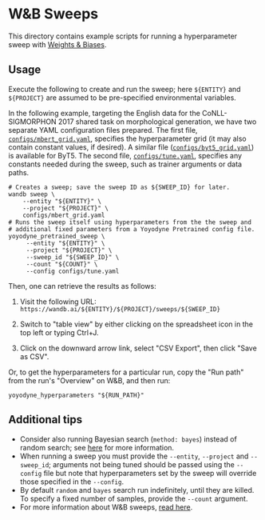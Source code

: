 # W&B Sweeps

This directory contains example scripts for running a hyperparameter sweep with
[Weights & Biases](https://wandb.ai/site).

## Usage

Execute the following to create and run the sweep; here `${ENTITY}` and
`${PROJECT}` are assumed to be pre-specified environmental variables.

In the following example, targeting the English data for the CoNLL-SIGMORPHON
2017 shared task on morphological generation, we have two separate YAML
configuration files prepared. The first file,
[`configs/mbert_grid.yaml`](configs/mbert_grid.yaml), specifies the
hyperparameter grid (it may also contain constant values, if desired). A similar
file ([`configs/byt5_grid.yaml`](configs/byt5_grid.yaml)) is available for ByT5.
The second file, [`configs/tune.yaml`](configs/tune.yaml), specifies any
constants needed during the sweep, such as trainer arguments or data paths.

    # Creates a sweep; save the sweep ID as ${SWEEP_ID} for later.
    wandb sweep \
        --entity "${ENTITY}" \
        --project "${PROJECT}" \
        configs/mbert_grid.yaml
    # Runs the sweep itself using hyperparameters from the the sweep and
    # additional fixed parameters from a Yoyodyne Pretrained config file.
    yoyodyne_pretrained_sweep \
         --entity "${ENTITY}" \
         --project "${PROJECT}" \
         --sweep_id "${SWEEP_ID}" \
         --count "${COUNT}" \
         --config configs/tune.yaml

Then, one can retrieve the results as follows:

1.  Visit the following URL:
    `https://wandb.ai/${ENTITY}/${PROJECT}/sweeps/${SWEEP_ID}`

2.  Switch to "table view" by either clicking on the spreadsheet icon in the top
    left or typing Ctrl+J.

3.  Click on the downward arrow link, select "CSV Export", then click "Save as
    CSV".

Or, to get the hyperparameters for a particular run, copy the "Run path" from
the run's "Overview" on W&B, and then run:

    yoyodyne_hyperparameters "${RUN_PATH}"

## Additional tips

-   Consider also running Bayesian search (`method: bayes`) instead of random
    search; see
    [here](https://docs.wandb.ai/guides/sweeps/define-sweep-configuration#configuration-keys)
    for more information.
-   When running a sweep you must provide the `--entity`, `--project` and
    `--sweep_id`; arguments not being tuned should be passed using the
    `--config` file but note that hyperparameters set by the sweep will override
    those specified in the `--config`.
-   By default `random` and `bayes` search run indefinitely, until they are
    killed. To specify a fixed number of samples, provide the `--count`
    argument.
-   For more information about W&B sweeps, [read
    here](https://docs.wandb.ai/guides/sweeps).
